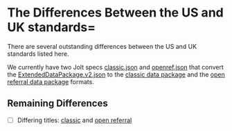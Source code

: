 # The Differences Between the US and UK standards=

There are several outstanding differences between the US and UK standards listed here.

We currently have two Jolt specs [classic.json](https://github.com/OpenReferralUK/human-services/blob/master/US-UK-Integration/Jolt/Jolt/src/main/resources/classic.json) and [openref.json](https://github.com/OpenReferralUK/human-services/blob/master/US-UK-Integration/Jolt/Jolt/src/main/resources/openref.json) that convert the [ExtendedDataPackage.v2.json](https://github.com/OpenReferralUK/human-services/blob/master/US-UK-Integration/ExtendedDataPackage.v2.json) to the [classic data package](https://github.com/OpenReferralUK/human-services/blob/master/US-UK-Integration/classic-output.json) and the [open referral data package](https://github.com/OpenReferralUK/human-services/blob/master/US-UK-Integration/openref-output.json) formats.

## Remaining Differences

- [ ] Differing titles: [classic](https://github.com/OpenReferralUK/human-services/blob/95c21070d6797dd5b968731baab65c2a5d7615d8/US-UK-Integration/classic-output.json#L3) and [open referral](https://github.com/OpenReferralUK/human-services/blob/95c21070d6797dd5b968731baab65c2a5d7615d8/US-UK-Integration/openref-output.json#L3)